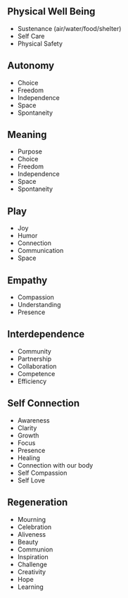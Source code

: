 ## Physical Well Being
* Sustenance (air/water/food/shelter)
* Self Care
* Physical Safety
## Autonomy
* Choice
* Freedom
* Independence
* Space
* Spontaneity
## Meaning
* Purpose
* Choice
* Freedom
* Independence
* Space
* Spontaneity
## Play
* Joy
* Humor
* Connection
* Communication
* Space
## Empathy
* Compassion
* Understanding
* Presence
## Interdependence
* Community
* Partnership
* Collaboration
* Competence
* Efficiency
## Self Connection
* Awareness
* Clarity
* Growth
* Focus
* Presence
* Healing
* Connection with our body
* Self Compassion
* Self Love
## Regeneration
* Mourning
* Celebration
* Aliveness
* Beauty
* Communion
* Inspiration
* Challenge
* Creativity
* Hope
* Learning


